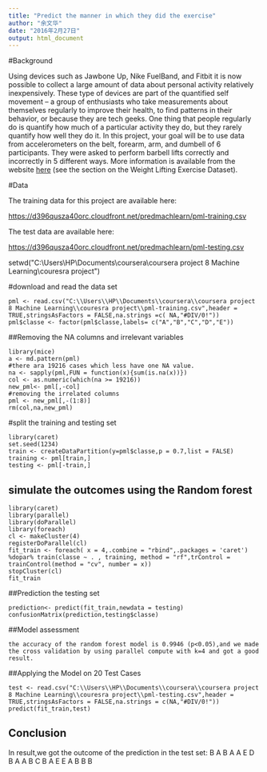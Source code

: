 ```yaml
---
title: "Predict the manner in which they did the exercise"
author: "余文华"
date: "2016年2月27日"
output: html_document
---
```

#Background

Using devices such as Jawbone Up, Nike FuelBand, and Fitbit it is now possible to collect a large amount of data about personal activity relatively inexpensively. These type of devices are part of the quantified self movement – a group of enthusiasts who take measurements about themselves regularly to improve their health, to find patterns in their behavior, or because they are tech geeks. One thing that people regularly do is quantify how much of a particular activity they do, but they rarely quantify how well they do it. In this project, your goal will be to use data from accelerometers on the belt, forearm, arm, and dumbell of 6 participants. They were asked to perform barbell lifts correctly and incorrectly in 5 different ways. More information is available from the website [here](http://groupware.les.inf.puc-rio.br/har) (see the section on the Weight Lifting Exercise Dataset).

#Data

The training data for this project are available here:

<https://d396qusza40orc.cloudfront.net/predmachlearn/pml-training.csv>

The test data are available here:

<https://d396qusza40orc.cloudfront.net/predmachlearn/pml-testing.csv>

setwd("C:\\Users\\HP\\Documents\\coursera\\coursera project 8 Machine Learning\\couresra project")

#download and read the data set
```{r}
pml <- read.csv("C:\\Users\\HP\\Documents\\coursera\\coursera project 8 Machine Learning\\couresra project\\pml-training.csv",header = TRUE,stringsAsFactors = FALSE,na.strings =c( NA,"#DIV/0!"))
pml$classe <- factor(pml$classe,labels= c("A","B","C","D","E"))
```


##Removing the NA columns and irrelevant variables

```{r,cache=TRUE}
library(mice)
a <- md.pattern(pml)
#there ara 19216 cases which less have one NA value.
na <- sapply(pml,FUN = function(x){sum(is.na(x))})
col <- as.numeric(which(na >= 19216))
new_pml<- pml[,-col]
#removing the irrelated columns
pml <- new_pml[,-(1:8)]
rm(col,na,new_pml)
```

#split the training and testing set
```{r}
library(caret)
set.seed(1234)
train <- createDataPartition(y=pml$classe,p = 0.7,list = FALSE)
training <- pml[train,]
testing <- pml[-train,]
```

## simulate the outcomes using the Random forest
```{r,cache=TRUE}
library(caret)
library(parallel)
library(doParallel)
library(foreach)
cl <- makeCluster(4)
registerDoParallel(cl)
fit_train <- foreach( x = 4,.combine = "rbind",.packages = 'caret') %dopar% train(classe ~ . , training, method = "rf",trControl = trainControl(method = "cv", number = x))
stopCluster(cl)
fit_train
```

##Prediction the testing set
```{r}
prediction<- predict(fit_train,newdata = testing)
confusionMatrix(prediction,testing$classe)
```
##Model assessment

    the accuracy of the random forest model is 0.9946 (p<0.05),and we made the cross validation by using parallel compute with k=4 and got a good result.
    
##Applying the Model on 20 Test Cases
```{r}
test <- read.csv("C:\\Users\\HP\\Documents\\coursera\\coursera project 8 Machine Learning\\couresra project\\pml-testing.csv",header = TRUE,stringsAsFactors = FALSE,na.strings = c(NA,"#DIV/0!"))
predict(fit_train,test)
```
## Conclusion
   In result,we got the outcome of the prediction in the test set:
   B A B A A E D B A A B C B A E E A B B B



